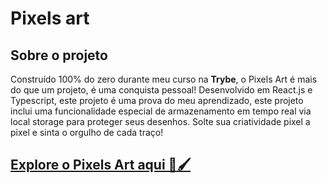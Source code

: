 # Pixels art

## Sobre o projeto

Construído 100% do zero durante meu curso na **Trybe**, o Pixels Art é mais do que um projeto, é uma conquista pessoal! Desenvolvido em React.js e Typescript, este projeto é uma prova do meu aprendizado, este projeto inclui uma funcionalidade especial de armazenamento em tempo real via local storage para proteger seus desenhos. Solte sua criatividade pixel a pixel e sinta o orgulho de cada traço!

## [Explore o Pixels Art aqui 🎨🖌️](https://luidi-pires-pixels-art.vercel.app)
